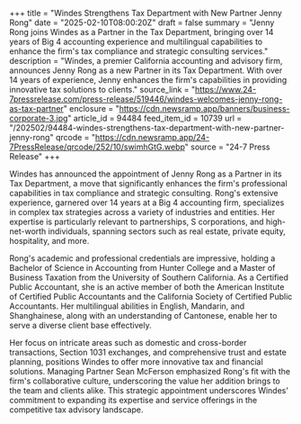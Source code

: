 +++
title = "Windes Strengthens Tax Department with New Partner Jenny Rong"
date = "2025-02-10T08:00:20Z"
draft = false
summary = "Jenny Rong joins Windes as a Partner in the Tax Department, bringing over 14 years of Big 4 accounting experience and multilingual capabilities to enhance the firm's tax compliance and strategic consulting services."
description = "Windes, a premier California accounting and advisory firm, announces Jenny Rong as a new Partner in its Tax Department. With over 14 years of experience, Jenny enhances the firm's capabilities in providing innovative tax solutions to clients."
source_link = "https://www.24-7pressrelease.com/press-release/519446/windes-welcomes-jenny-rong-as-tax-partner"
enclosure = "https://cdn.newsramp.app/banners/business-corporate-3.jpg"
article_id = 94484
feed_item_id = 10739
url = "/202502/94484-windes-strengthens-tax-department-with-new-partner-jenny-rong"
qrcode = "https://cdn.newsramp.app/24-7PressRelease/qrcode/252/10/swimhGtG.webp"
source = "24-7 Press Release"
+++

<p>Windes has announced the appointment of Jenny Rong as a Partner in its Tax Department, a move that significantly enhances the firm's professional capabilities in tax compliance and strategic consulting. Rong's extensive experience, garnered over 14 years at a Big 4 accounting firm, specializes in complex tax strategies across a variety of industries and entities. Her expertise is particularly relevant to partnerships, S corporations, and high-net-worth individuals, spanning sectors such as real estate, private equity, hospitality, and more.</p><p>Rong's academic and professional credentials are impressive, holding a Bachelor of Science in Accounting from Hunter College and a Master of Business Taxation from the University of Southern California. As a Certified Public Accountant, she is an active member of both the American Institute of Certified Public Accountants and the California Society of Certified Public Accountants. Her multilingual abilities in English, Mandarin, and Shanghainese, along with an understanding of Cantonese, enable her to serve a diverse client base effectively.</p><p>Her focus on intricate areas such as domestic and cross-border transactions, Section 1031 exchanges, and comprehensive trust and estate planning, positions Windes to offer more innovative tax and financial solutions. Managing Partner Sean McFerson emphasized Rong's fit with the firm's collaborative culture, underscoring the value her addition brings to the team and clients alike. This strategic appointment underscores Windes' commitment to expanding its expertise and service offerings in the competitive tax advisory landscape.</p>